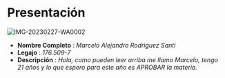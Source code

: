 # Presentación 
![IMG-20230227-WA0002](https://user-images.githubusercontent.com/83610104/229314283-f48d3ea2-3147-4069-941d-81ece77d66dd.jpg)
- **Nombre Completo** : *Marcelo Alejandro Rodriguez Santi*
- **Legajo** : *176.509-7*
- **Descripción** : *Hola, como pueden leer arriba me llamo Marcelo, tengo 21 años y lo que espero para este año es APROBAR la materia.*
